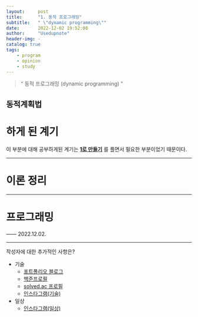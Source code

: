 ```yaml
---
layout:     post
title:      "1. 동적 프로그래밍"
subtitle:   " \"dynamic programming\""
date:       2022-12-02 19:52:00
author:     "Usedupnote"
header-img: -
catalog: true
tags:
    - program
    - opinion
    - study
---
```


> “ 동적 프로그래밍 (dynamic programming) ”


## 동적계획법

# 하게 된 계기
 이 부분에 대해 공부하게된 계기는 **[1로 만들기](https://www.acmicpc.net/problem/1463)** 를 플면서 필요한 부분이었기 때문이다.
 
---
# 이론 정리


---
# 프로그래밍



—— 2022.12.02.

---

작성자에 대한 추가적인 사항은?
* 기술
	* [포트폴리오 블로그](https://usedupnote.github.io/)
	* [백준프로필](https://www.acmicpc.net/user/usedupnote)
	* [solved.ac 프로필](https://solved.ac/profile/usedupnote)
	* [인스타그램(기술)](https://www.instagram.com/idea.memory/)
* 일상
	* [인스타그램(일상)](https://www.instagram.com/i_m_meong/)
